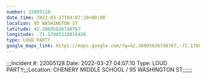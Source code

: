 ```yaml
---
number: 22005128
date_time: 2022-03-27T04:07:10+00:00
location: 95 WASHINGTON ST
latitude: 42.38605636748767
longitude: -71.17085218018426
type: LOUD PARTY
google_maps_link: https://maps.google.com/?q=42.38605636748767,-71.17085218018426
---
```


;;;Incident #: 22005128   Date: 2022-03-27 04:07:10    Type: LOUD PARTY;;;Location: CHENERY MIDDLE SCHOOL / 95 WASHINGTON ST;;;;;;
